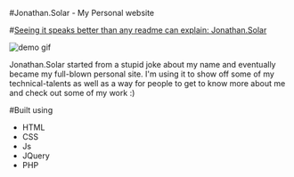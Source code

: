 #Jonathan.Solar - My Personal website

#[Seeing it speaks better than any readme can explain: Jonathan.Solar](http://jonathan.solar/)

![demo gif](GitImages/jonathansolar.gif)

Jonathan.Solar started from a stupid joke about my name and eventually became my full-blown personal site. I'm using it to show off some of my technical-talents as well as a way for people to get to know more about me and check out some of my work :)

#Built using
- HTML
- CSS
- Js
- JQuery
- PHP
